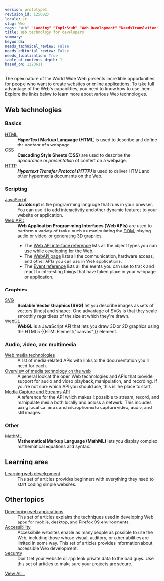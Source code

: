 ```yaml
---
version: prototype1
revision_id: 1250823
locale: sr
slug: Web
tags: "Web" "Landing" "TopicStub" "Web Development" "NeedsTranslation"
title: Web technology for developers
summary: 
keywords: 
needs_technical_review: False
needs_editorial_review: False
needs_localization: True
table_of_contents_depth: 1
based_on: 1220611
---
```

<p>The open nature of the World Wide Web presents incredible opportunities for people who want to create websites or online applications. To take full advantage of the Web's capabilities, you need to know how to use them. Explore the links below to learn more about various Web technologies.</p>

<div class="row topicpage-table">
<div class="section">
<h2 class="Documentation" id="Web_technologies">Web technologies</h2>

<h3 id="Basics">Basics</h3>

<dl>
 <dt><a href="/en-US/docs/Web/HTML">HTML</a></dt>
 <dd><strong>HyperText Markup Language (HTML)</strong> is used to describe and define the <em>content</em> of a webpage.</dd>
 <dt><a href="/en-US/docs/Web/CSS">CSS</a></dt>
 <dd><strong>Cascading Style Sheets (CSS)</strong> are used to describe the <em>appearance or presentation</em> of content on a webpage.</dd>
 <dt><a href="/en-US/docs/Web/HTTP">HTTP</a></dt>
 <dd><strong><dfn>Hypertext Transfer Protocol (HTTP)</dfn></strong> is used to deliver HTML and other hypermedia documents on the Web.</dd>
</dl>

<h3 id="Scripting">Scripting</h3>

<dl>
 <dt><a href="/en-US/docs/Web/JavaScript">JavaScript</a></dt>
 <dd><strong>JavaScript</strong> is the programming language that runs in your browser. You can use it to add interactivity and other dynamic features to your website or application.</dd>
 <dt><a href="/en-US/docs/Web/Reference/API">Web APIs</a></dt>
 <dd><strong>Web Application Programming Interfaces (Web APIs)</strong> are used to perform a variety of tasks, such as manipulating the <a href="/en-US/docs/DOM">DOM</a>, playing audio or video, or generating 3D graphics.
 <ul>
  <li>The <a title="/en-US/docs/Web/API" href="/en-US/docs/Web/API">Web API interface reference</a> lists all the object types you can use while developing for the Web.</li>
  <li>The <a href="/en-US/docs/WebAPI">WebAPI page</a> lists all the communication, hardware access, and other APIs you can use in Web applications.</li>
  <li>The <a href="/en-US/docs/Web/Events">Event reference</a> lists all the events you can use to track and react to interesting things that have taken place in your webpage or application.</li>
 </ul>
 </dd>
</dl>

<h3 id="Graphics">Graphics</h3>

<dl>
 <dt><a href="/en-US/docs/SVG">SVG</a></dt>
 <dd><strong>Scalable Vector Graphics (SVG)</strong> let you describe images as sets of vectors (lines) and shapes. One advantage of SVGs is that they scale smoothly regardless of the size at which they're drawn.</dd>
 <dt><a title="/en-US/docs/Web/WebGL" href="/en-US/docs/Web/WebGL">WebGL</a></dt>
 <dd><strong>WebGL</strong> is a JavaScript API that lets you draw 3D or 2D graphics using the HTML5 {{HTMLElement("canvas")}} element.</dd>
</dl>

<h3 id="Audio_video_and_multimedia">Audio, video, and multimedia</h3>

<dl>
 <dt><a href="/en-US/docs/Web/Media">Web media technologies</a></dt>
 <dd>A list of media-related APIs with links to the documentation you'll need for each.</dd>
 <dt><a href="/en-US/docs/Web/Media/Overview">Overview of media technology on the web</a></dt>
 <dd>A general look at the open Web technologies and APIs that provide support for audio and video playback, manipulation, and recording. If you're not sure which API you should use, this is the place to start.</dd>
 <dt><a href="/en-US/docs/Web/API/Media_Streams_API">Media Capture and Streams API</a></dt>
 <dd>A reference for the API which makes it possible to stream, record, and manipulate media both locally and across a network. This includes using local cameras and microphones to capture video, audio, and still images.</dd>
</dl>

<h3 id="Other">Other</h3>

<dl>
 <dt><a href="/en-US/docs/Web/MathML">MathML</a></dt>
 <dd><strong>Mathematical Markup Language (MathML)</strong> lets you display complex mathematical equations and syntax.</dd>
</dl>
</div>

<div class="section">
<h2 class="Documentation" id="Learning_area">Learning area</h2>

<dl>
 <dt><a href="/en-US/docs/Learn">Learning web development</a></dt>
 <dd>This set of articles provides beginners with everything they need to start coding simple websites.</dd>
</dl>

<dl>
</dl>

<h2 id="Other_topics">Other topics</h2>

<dl>
 <dt><a href="/en-US/docs/Web/Apps">Developing web applications</a></dt>
 <dd>This set of articles explains the techniques used in developing Web apps for mobile, desktop, and Firefox OS environments.</dd>
 <dt><a href="/en-US/docs/Web/Accessibility">Accessibility</a></dt>
 <dd>Accessibile websites enable as many people as possible to use the Web, including those whose visual, auditory, or other abilities are limited in some way. This set of articles provides information about accessible Web development.</dd>
 <dt><a href="/en-US/docs/Web/Security">Security</a></dt>
 <dd>Don't let your website or app leak private data to the bad guys. Use this set of articles to make sure your projects are secure.</dd>
</dl>
</div>
</div>

<p><span class="alllinks"><a href="/en-US/docs/tag/Web">View All...</a></span></p>

